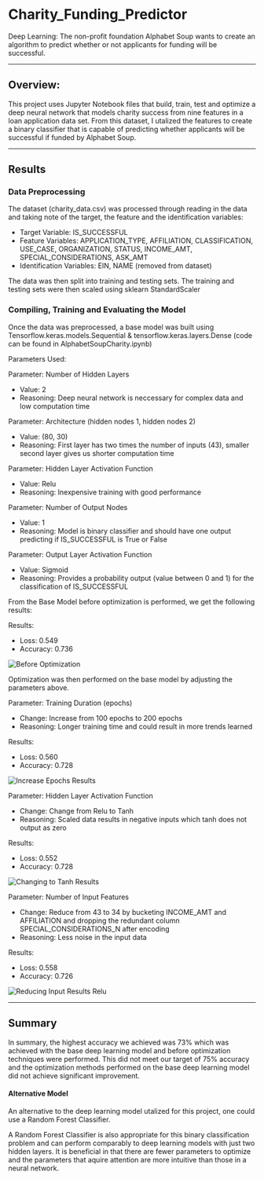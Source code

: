 # Charity_Funding_Predictor
Deep Learning: The non-profit foundation Alphabet Soup wants to create an algorithm to predict whether or not applicants for funding will be successful. 

_______________________________________________________________________________________________________________________________________________________

## Overview:

This project uses Jupyter Notebook files that build, train, test and optimize a deep neural network that models charity success from nine features in a loan application data set.  From this dataset, I utalized the features to create a binary classifier that is capable of predicting whether applicants will be successful if funded by Alphabet Soup.

__________________________________________________________________________________________________________________________________________________________

## Results

### Data Preprocessing

The dataset (charity_data.csv) was processed through reading in the data and taking note of the target, the feature and the identification variables:

- Target Variable:  IS_SUCCESSFUL
- Feature Variables: APPLICATION_TYPE, AFFILIATION, CLASSIFICATION, USE_CASE, ORGANIZATION, STATUS, INCOME_AMT, SPECIAL_CONSIDERATIONS, ASK_AMT
- Identification Variables: EIN, NAME (removed from dataset)

The data was then split into training and testing sets.  The training and testing sets were then scaled using sklearn StandardScaler

### Compiling, Training and Evaluating the Model

Once the data was preprocessed, a base model was built using Tensorflow.keras.models.Sequential & tensorflow.keras.layers.Dense (code can be found in AlphabetSoupCharity.ipynb)

Parameters Used:

Parameter: Number of Hidden Layers
- Value: 2
- Reasoning: Deep neural network is neccessary for complex data and low computation time

Parameter: Architecture (hidden nodes 1, hidden nodes 2)
- Value: (80, 30)
- Reasoning: First layer has two times the number of inputs (43), smaller second layer gives us shorter computation time

Parameter: Hidden Layer Activation Function
- Value: Relu
- Reasoning: Inexpensive training with good performance

Parameter: Number of Output Nodes
- Value: 1
- Reasoning: Model is binary classifier and should have one output predicting if IS_SUCCESSFUL is True or False

Parameter: Output Layer Activation Function
- Value: Sigmoid
- Reasoning: Provides a probability output (value between 0 and 1) for the classification of IS_SUCCESSFUL

From the Base Model before optimization is performed, we get the following results:

Results:
- Loss: 0.549
- Accuracy: 0.736

![Before Optimization](https://user-images.githubusercontent.com/82673788/137605023-9c944f10-4e4a-4ddd-8ab9-7bb51eb7e14b.PNG)


Optimization was then performed on the base model by adjusting the parameters above.

Parameter: Training Duration (epochs)
- Change: Increase from 100 epochs to 200 epochs
- Reasoning: Longer training time and could result in more trends learned

Results:
- Loss: 0.560
- Accuracy: 0.728

![Increase Epochs Results](https://user-images.githubusercontent.com/82673788/137605092-a250db03-5cdf-4704-91fb-4513daf64881.PNG)


Parameter: Hidden Layer Activation Function
- Change: Change from Relu to Tanh
- Reasoning: Scaled data results in negative inputs which tanh does not output as zero

Results:
- Loss: 0.552
- Accuracy: 0.728

![Changing to Tanh Results](https://user-images.githubusercontent.com/82673788/137605160-c1c0fe33-d153-4fad-ba40-d21951e7db76.PNG)

Parameter: Number of Input Features
- Change: Reduce from 43 to 34 by bucketing INCOME_AMT and AFFILIATION and dropping the redundant column SPECIAL_CONSIDERATIONS_N after encoding
- Reasoning: Less noise in the input data

Results:
- Loss: 0.558
- Accuracy: 0.726

![Reducing Input Results Relu](https://user-images.githubusercontent.com/82673788/137605215-ed3a98b4-950e-4ab0-9ad1-08ae0c41af30.PNG)

________________________________________________________________________________________________________________________________________________________________________

## Summary

In summary, the highest accuracy we achieved was 73% which was achieved with the base deep learning model and before optimization techniques were performed.  This did not meet our target of 75% accuracy and the optimization methods performed on the base deep learning model did not achieve significant improvement.

#### Alternative Model

An alternative to the deep learning model utalized for this project, one could use a Random Forest Classifier.  

A Random Forest Classifier is also appropriate for this binary classification problem and can perform comparably to deep learning models with just two hidden layers.  It is beneficial in that there are fewer parameters to optimize and the parameters that aquire attention are more intuitive than those in a neural network.
